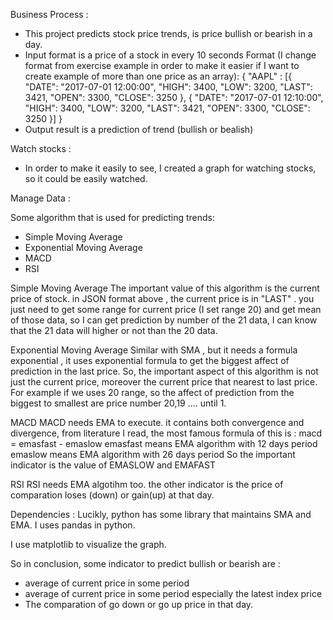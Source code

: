 Business Process :
- This project predicts stock price trends, is price bullish or bearish in a day.
- Input format is a price of a stock in every 10 seconds
Format (I change format from exercise example in order to make it easier if I want to create example of more than one price as an array):
{
  "AAPL" :
    [{
      "DATE": "2017-07-01 12:00:00",
      "HIGH": 3400,
      "LOW": 3200,
      "LAST": 3421,
      "OPEN": 3300,
      "CLOSE": 3250
    },
    {
      "DATE": "2017-07-01 12:10:00",
      "HIGH": 3400,
      "LOW": 3200,
      "LAST": 3421,
      "OPEN": 3300,
      "CLOSE": 3250
    }]
}
- Output result is a prediction of trend (bullish or bealish)

Watch stocks :
- In order to make it easily to see, I created a graph for watching stocks, so it could be easily watched.

Manage Data :

Some algorithm that is used for predicting trends:
- Simple Moving Average
- Exponential Moving Average
- MACD
- RSI

Simple Moving Average
The important value of this algorithm is the current price of stock. in JSON format above , the current price is in "LAST" . you just need to get some range for current price (I set range 20) and get mean of those data, so I can get prediction by number of the 21 data, I can know that the 21 data will higher or not than the 20 data.

Exponential Moving Average
Similar with SMA , but it needs a formula exponential , it uses exponential formula to get the biggest affect of prediction in the last price. So, the important aspect of this algorithm is not just the current price, moreover the current price that nearest to last price. For example if we uses 20 range, so the affect of prediction from the biggest to smallest are price number 20,19 .... until 1.

MACD
MACD needs EMA to execute. it contains both convergence and divergence, from literature I read, the most famous formula of this is :
macd = emasfast - emaslow
emasfast means EMA algorithm with 12 days period
emaslow means EMA algorithm with 26 days period
So the important indicator is the value of EMASLOW and EMAFAST

RSI
RSI needs EMA algotihm too. the other indicator is the price of comparation loses (down) or gain(up) at that day.

Dependencies :
Lucikly, python has some library that maintains SMA and EMA. I uses pandas in python.

I use matplotlib to visualize the graph.

So in conclusion, some indicator to predict bullish or bearish are :
- average of current price in some period
- average of current price in some period especially the latest index price
- The comparation of go down or go up price in that day.